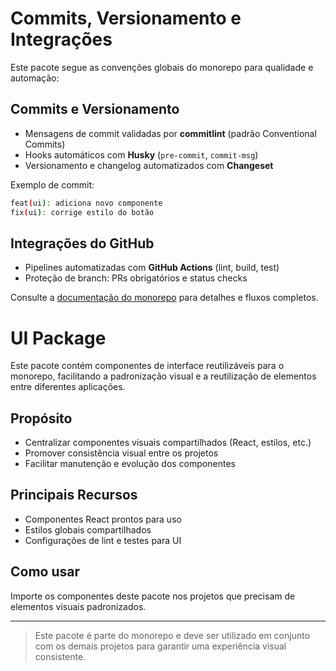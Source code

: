 # Commits, Versionamento e Integrações

Este pacote segue as convenções globais do monorepo para qualidade e automação:

## Commits e Versionamento

- Mensagens de commit validadas por **commitlint** (padrão Conventional Commits)
- Hooks automáticos com **Husky** (`pre-commit`, `commit-msg`)
- Versionamento e changelog automatizados com **Changeset**

Exemplo de commit:

```bash
feat(ui): adiciona novo componente
fix(ui): corrige estilo do botão
```

## Integrações do GitHub

- Pipelines automatizadas com **GitHub Actions** (lint, build, test)
- Proteção de branch: PRs obrigatórios e status checks

Consulte a [documentação do monorepo](../../docs/monorepo.md) para detalhes e fluxos completos.

# UI Package

Este pacote contém componentes de interface reutilizáveis para o monorepo, facilitando a padronização visual e a reutilização de elementos entre diferentes aplicações.

## Propósito

- Centralizar componentes visuais compartilhados (React, estilos, etc.)
- Promover consistência visual entre os projetos
- Facilitar manutenção e evolução dos componentes

## Principais Recursos

- Componentes React prontos para uso
- Estilos globais compartilhados
- Configurações de lint e testes para UI

## Como usar

Importe os componentes deste pacote nos projetos que precisam de elementos visuais padronizados.

---

> Este pacote é parte do monorepo e deve ser utilizado em conjunto com os demais projetos para garantir uma experiência visual consistente.
